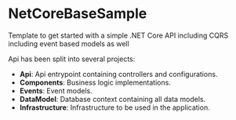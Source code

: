 # NetCoreBaseSample
Template to get started with a simple .NET Core API including CQRS including event based models as well

Api has been split into several projects:
 - **Api**: Api entrypoint containing controllers and configurations.
 - **Components**: Business logic implementations.
 - **Events**: Event models.
 - **DataModel**: Database context containing all data models.
 - **Infrastructure**: Infrastructure to be used in the application.

